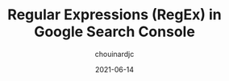 ---
author: chouinardjc
date: 2021-06-14
layout: post.njk
tags:
  - regex
  - seo
target_url: https://www.jcchouinard.com/regex-in-google-search-console/
title: Regular Expressions (RegEx) in Google Search Console
---